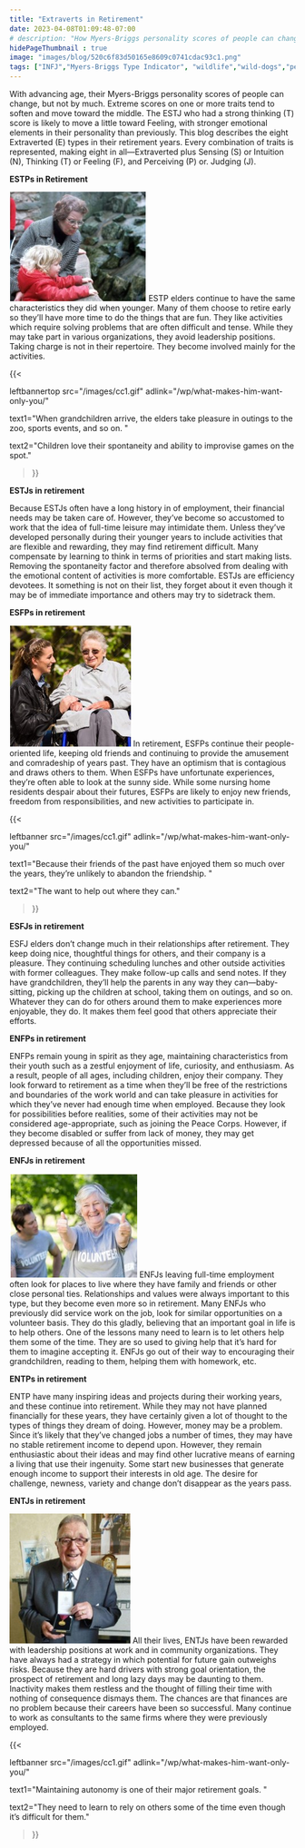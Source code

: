 ```yaml
---
title: "Extraverts in Retirement"
date: 2023-04-08T01:09:48-07:00
# description: "How Myers-Briggs personality scores of people can change with advancing age."
hidePageThumbnail : true 
image: "images/blog/520c6f83d50165e8609c0741cdac93c1.png"
tags: ["INFJ","Myers-Briggs Type Indicator", "wildlife","wild-dogs","pets","animal-welfare"]
---
```



<!-- This is **bold** text, and this is *emphasized* text.
![infp_injf table](/infp_injf-table.jpg)
Visit the [Hugo](https://gohugo.io) website! -->

<!-- https://beaconstreetusa.com/wp/extraverts-in-retirement/ -->

With advancing age, their Myers-Briggs personality scores of people can change, but not by much. Extreme scores on one or more traits tend to soften and move toward the middle. The ESTJ who had a strong thinking (T) score is likely to move a little toward Feeling, with stronger emotional elements in their personality than previously. This blog describes the eight Extraverted (E) types in their retirement years. Every combination of traits is represented, making eight in all—Extraverted plus Sensing (S) or Intuition (N), Thinking (T) or Feeling (F), and Perceiving (P) or. Judging (J).

**ESTPs in Retirement**

![ESTP Elders](/ESTP_Elders.jpg)
ESTP elders continue to have the same characteristics they did when younger. Many of them choose to retire early so they’ll have more time to do the things that are fun. They like activities which require solving problems that are often difficult and tense. While they may take part in various organizations, they avoid leadership positions. Taking charge is not in their repertoire. They become involved mainly for the activities. 

{{< 

leftbannertop src="/images/cc1.gif" adlink="/wp/what-makes-him-want-only-you/"  

text1="When grandchildren arrive, the elders take pleasure in outings to the zoo, sports events, and so on. " 

text2="Children love their spontaneity and ability to improvise games on the spot."

>}}

**ESTJs in retirement**

Because ESTJs often have a long history in of employment, their financial needs may be taken care of. However, they’ve become so accustomed to work that the idea of full-time leisure may intimidate them. Unless they’ve developed personally during their younger years to include activities that are flexible and rewarding, they may find retirement difficult. Many compensate by learning to think in terms of priorities and start making lists. Removing the spontaneity factor and therefore absolved from dealing with the emotional content of activities is more comfortable. ESTJs are efficiency devotees. It something is not on their list, they forget about it even though it may be of immediate importance and others may try to sidetrack them.

**ESFPs in retirement**

![ESFP Elders](/ESFP_Elders.jpg)
In retirement, ESFPs continue their people-oriented life, keeping old friends and continuing to provide the amusement and comradeship of years past. They have an optimism that is contagious and draws others to them. When ESFPs have unfortunate experiences, they’re often able to look at the sunny side. While some nursing home residents despair about their futures, ESFPs are likely to enjoy new friends, freedom from responsibilities, and new activities to participate in. 

{{< 

leftbanner src="/images/cc1.gif" adlink="/wp/what-makes-him-want-only-you/"  

text1="Because their friends of the past have enjoyed them so much over the years, they’re unlikely to abandon the friendship. " 

text2="The want to help out where they can."

>}}

**ESFJs in retirement**

ESFJ elders don’t change much in their relationships after retirement. They keep doing nice, thoughtful things for others, and their company is a pleasure. They continuing scheduling lunches and other outside activities with former colleagues. They make follow-up calls and send notes. If they have grandchildren, they’ll help the parents in any way they can—baby-sitting, picking up the children at school, taking them on outings, and so on. Whatever they can do for others around them to make experiences more enjoyable, they do. It makes them feel good that others appreciate their efforts.

**ENFPs in retirement**

ENFPs remain young in spirit as they age, maintaining characteristics from their youth such as a zestful enjoyment of life, curiosity, and enthusiasm. As a result, people of all ages, including children, enjoy their company. They look forward to retirement as a time when they’ll be free of the restrictions and boundaries of the work world and can take pleasure in activities for which they’ve never had enough time when employed. Because they look for possibilities before realities, some of their activities may not be considered age-appropriate, such as joining the Peace Corps. However, if they become disabled or suffer from lack of money, they may get depressed because of all the opportunities missed.

**ENFJs in retirement**

![ENFJ Elders](/ENFJ_Elders.jpg)
ENFJs leaving full-time employment often look for places to live where they have family and friends or other close personal ties. Relationships and values were always important to this type, but they become even more so in retirement. Many ENFJs who previously did service work on the job, look for similar opportunities on a volunteer basis. They do this gladly, believing that an important goal in life is to help others. One of the lessons many need to learn is to let others help them some of the time. They are so used to giving help that it’s hard for them to imagine accepting it. ENFJs go out of their way to encouraging their grandchildren, reading to them, helping them with homework, etc.

**ENTPs in retirement**

ENTP have many inspiring ideas and projects during their working years, and these continue into retirement. While they may not have planned financially for these years, they have certainly given a lot of thought to the types of things they dream of doing. However, money may be a problem. Since it’s likely that they’ve changed jobs a number of times, they may have no stable retirement income to depend upon. However, they remain enthusiastic about their ideas and may find other lucrative means of earning a living that use their ingenuity. Some start new businesses that generate enough income to support their interests in old age. The desire for challenge, newness, variety and change don’t disappear as the years pass.

**ENTJs in retirement**

![ENTJ Elders](/ENTJ_Elders.jpg)
All their lives, ENTJs have been rewarded with leadership positions at work and in community organizations. They have always had a strategy in which potential for future gain outweighs risks. Because they are hard drivers with strong goal orientation, the prospect of retirement and long lazy days may be daunting to them. Inactivity makes them restless and the thought of filling their time with nothing of consequence dismays them. The chances are that finances are no problem because their careers have been so successful. Many continue to work as consultants to the same firms where they were previously employed. 

{{< 

leftbanner src="/images/cc1.gif" adlink="/wp/what-makes-him-want-only-you/"  

text1="Maintaining autonomy is one of their major retirement goals. " 

text2="They need to learn to rely on others some of the time even though it’s difficult for them."

>}}